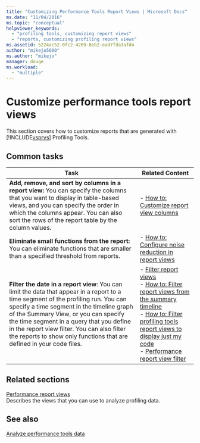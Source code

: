 ```yaml
---
title: "Customizing Performance Tools Report Views | Microsoft Docs"
ms.date: "11/04/2016"
ms.topic: "conceptual"
helpviewer_keywords: 
  - "profiling tools, customizing report views"
  - "reports, customizing profiling report views"
ms.assetid: 5224ac52-0fc2-4269-8eb2-ead7fda3afd4
author: "mikejo5000"
ms.author: "mikejo"
manager: douge
ms.workload: 
  - "multiple"
---
```

# Customize performance tools report views
This section covers how to customize reports that are generated with [!INCLUDE[vsprvs](../code-quality/includes/vsprvs_md.md)] Profiling Tools.  
  
## Common tasks
  
|Task|Related Content|  
|----------|---------------------|  
|**Add, remove, and sort by columns in a report view:** You can specify the columns that you want to display in table-based views, and you can specify the order in which the columns appear. You can also sort the rows of the report table by the column values.|-   [How to: Customize report view columns](../profiling/how-to-customize-report-view-columns.md)|  
|**Eliminate small functions from the report:** You can eliminate functions that are smaller than a specified threshold from reports.|-   [How to: Configure noise reduction in report views](../profiling/how-to-configure-noise-reduction-in-report-views.md)|  
|**Filter the date in a report view**: You can limit the data that appear in a report to a time segment of the profiling run. You can specify a time segment in the timeline graph of the Summary View, or you can specify the time segment in a query that you define in the report view filter. You can also filter the reports to show only functions that are defined in your code files.|-   [Filter report views](../profiling/filtering-report-views.md)<br />-   [How to: Filter report views from the summary timeline](../profiling/how-to-filter-report-views-from-the-summary-timeline.md)<br />-   [How to: Filter profiling tools report views to display just my code](../profiling/how-to-filter-profiling-tools-report-views-to-display-just-my-code.md)<br />-   [Performance report view filter](../profiling/performance-report-view-filter.md)|  
  
## Related sections  
 [Performance report views](../profiling/performance-report-views.md)  
 Describes the views that you can use to analyze profiling data.  
  
## See also  
 [Analyze performance tools data](../profiling/analyzing-performance-tools-data.md)